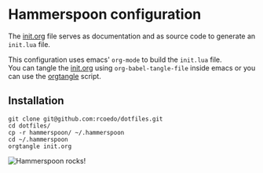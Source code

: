 # Hammerspoon configuration

The [init.org](https://github.com/rcoedo/dotfiles/blob/master/hammerspoon/init.org) file serves as documentation and as source code to generate an `init.lua` file.

This configuration uses emacs' `org-mode` to build the `init.lua` file.  
You can tangle the [init.org](https://github.com/rcoedo/dotfiles/blob/master/hammerspoon/init.org) using `org-babel-tangle-file` inside emacs
or you can use the [orgtangle](https://github.com/rcoedo/orgtangle) script.

## Installation
```
git clone git@github.com:rcoedo/dotfiles.git
cd dotfiles/
cp -r hammerspoon/ ~/.hammerspoon
cd ~/.hammerspoon
orgtangle init.org
```
![Hammerspoon rocks!](http://www.hammerspoon.org/images/hammerspoon.png)
